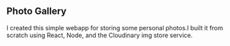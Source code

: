 ## Photo Gallery

I created this simple webapp for storing some personal photos.I built it from scratch using React, Node, and the Cloudinary img store service.
